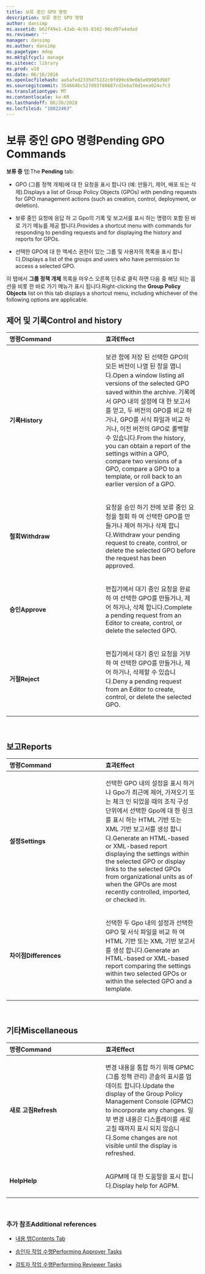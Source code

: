 ```yaml
---
title: 보류 중인 GPO 명령
description: 보류 중인 GPO 명령
author: dansimp
ms.assetid: b62f49e1-43ab-4c93-8102-96cd97a4adad
ms.reviewer: ''
manager: dansimp
ms.author: dansimp
ms.pagetype: mdop
ms.mktglfcycl: manage
ms.sitesec: library
ms.prod: w10
ms.date: 06/16/2016
ms.openlocfilehash: aa5afed2335d75132c0fd99c69e0b5e09985d98f
ms.sourcegitcommit: 354664bc527d93f80687cd2eba70d1eea024c7c3
ms.translationtype: MT
ms.contentlocale: ko-KR
ms.lasthandoff: 06/26/2020
ms.locfileid: "10822463"
---
```

# <span data-ttu-id="30cce-103">보류 중인 GPO 명령</span><span class="sxs-lookup"><span data-stu-id="30cce-103">Pending GPO Commands</span></span>


<span data-ttu-id="30cce-104">**보류 중** 탭:</span><span class="sxs-lookup"><span data-stu-id="30cce-104">The **Pending** tab:</span></span>

-   <span data-ttu-id="30cce-105">GPO (그룹 정책 개체)에 대 한 요청을 표시 합니다 (예: 만들기, 제어, 배포 또는 삭제).</span><span class="sxs-lookup"><span data-stu-id="30cce-105">Displays a list of Group Policy Objects (GPOs) with pending requests for GPO management actions (such as creation, control, deployment, or deletion).</span></span>

-   <span data-ttu-id="30cce-106">보류 중인 요청에 응답 하 고 Gpo의 기록 및 보고서를 표시 하는 명령이 포함 된 바로 가기 메뉴를 제공 합니다.</span><span class="sxs-lookup"><span data-stu-id="30cce-106">Provides a shortcut menu with commands for responding to pending requests and for displaying the history and reports for GPOs.</span></span>

-   <span data-ttu-id="30cce-107">선택한 GPO에 대 한 액세스 권한이 있는 그룹 및 사용자의 목록을 표시 합니다.</span><span class="sxs-lookup"><span data-stu-id="30cce-107">Displays a list of the groups and users who have permission to access a selected GPO.</span></span>

<span data-ttu-id="30cce-108">이 탭에서 **그룹 정책 개체** 목록을 마우스 오른쪽 단추로 클릭 하면 다음 중 해당 되는 옵션을 비롯 한 바로 가기 메뉴가 표시 됩니다.</span><span class="sxs-lookup"><span data-stu-id="30cce-108">Right-clicking the **Group Policy Objects** list on this tab displays a shortcut menu, including whichever of the following options are applicable.</span></span>

## <span data-ttu-id="30cce-109">제어 및 기록</span><span class="sxs-lookup"><span data-stu-id="30cce-109">Control and history</span></span>


<table>
<colgroup>
<col width="50%" />
<col width="50%" />
</colgroup>
<thead>
<tr class="header">
<th align="left"><span data-ttu-id="30cce-110">명령</span><span class="sxs-lookup"><span data-stu-id="30cce-110">Command</span></span></th>
<th align="left"><span data-ttu-id="30cce-111">효과</span><span class="sxs-lookup"><span data-stu-id="30cce-111">Effect</span></span></th>
</tr>
</thead>
<tbody>
<tr class="odd">
<td align="left"><p><strong><span data-ttu-id="30cce-112">기록</span><span class="sxs-lookup"><span data-stu-id="30cce-112">History</span></span></strong></p></td>
<td align="left"><p><span data-ttu-id="30cce-113">보관 함에 저장 된 선택한 GPO의 모든 버전이 나열 된 창을 엽니다.</span><span class="sxs-lookup"><span data-stu-id="30cce-113">Open a window listing all versions of the selected GPO saved within the archive.</span></span> <span data-ttu-id="30cce-114">기록에서 GPO 내의 설정에 대 한 보고서를 얻고, 두 버전의 GPO를 비교 하거나, GPO를 서식 파일과 비교 하거나, 이전 버전의 GPO로 롤백할 수 있습니다.</span><span class="sxs-lookup"><span data-stu-id="30cce-114">From the history, you can obtain a report of the settings within a GPO, compare two versions of a GPO, compare a GPO to a template, or roll back to an earlier version of a GPO.</span></span></p></td>
</tr>
<tr class="even">
<td align="left"><p><strong><span data-ttu-id="30cce-115">철회</span><span class="sxs-lookup"><span data-stu-id="30cce-115">Withdraw</span></span></strong></p></td>
<td align="left"><p><span data-ttu-id="30cce-116">요청을 승인 하기 전에 보류 중인 요청을 철회 하 여 선택한 GPO를 만들거나 제어 하거나 삭제 합니다.</span><span class="sxs-lookup"><span data-stu-id="30cce-116">Withdraw your pending request to create, control, or delete the selected GPO before the request has been approved.</span></span></p></td>
</tr>
<tr class="odd">
<td align="left"><p><strong><span data-ttu-id="30cce-117">승인</span><span class="sxs-lookup"><span data-stu-id="30cce-117">Approve</span></span></strong></p></td>
<td align="left"><p><span data-ttu-id="30cce-118">편집기에서 대기 중인 요청을 완료 하 여 선택한 GPO를 만들거나, 제어 하거나, 삭제 합니다.</span><span class="sxs-lookup"><span data-stu-id="30cce-118">Complete a pending request from an Editor to create, control, or delete the selected GPO.</span></span></p></td>
</tr>
<tr class="even">
<td align="left"><p><strong><span data-ttu-id="30cce-119">거절</span><span class="sxs-lookup"><span data-stu-id="30cce-119">Reject</span></span></strong></p></td>
<td align="left"><p><span data-ttu-id="30cce-120">편집기에서 대기 중인 요청을 거부 하 여 선택한 GPO를 만들거나, 제어 하거나, 삭제할 수 있습니다.</span><span class="sxs-lookup"><span data-stu-id="30cce-120">Deny a pending request from an Editor to create, control, or delete the selected GPO.</span></span></p></td>
</tr>
</tbody>
</table>

 

## <span data-ttu-id="30cce-121">보고</span><span class="sxs-lookup"><span data-stu-id="30cce-121">Reports</span></span>


<table>
<colgroup>
<col width="50%" />
<col width="50%" />
</colgroup>
<thead>
<tr class="header">
<th align="left"><span data-ttu-id="30cce-122">명령</span><span class="sxs-lookup"><span data-stu-id="30cce-122">Command</span></span></th>
<th align="left"><span data-ttu-id="30cce-123">효과</span><span class="sxs-lookup"><span data-stu-id="30cce-123">Effect</span></span></th>
</tr>
</thead>
<tbody>
<tr class="odd">
<td align="left"><p><strong><span data-ttu-id="30cce-124">설정</span><span class="sxs-lookup"><span data-stu-id="30cce-124">Settings</span></span></strong></p></td>
<td align="left"><p><span data-ttu-id="30cce-125">선택한 GPO 내의 설정을 표시 하거나 Gpo가 최근에 제어, 가져오기 또는 체크 인 되었을 때의 조직 구성 단위에서 선택한 Gpo에 대 한 링크를 표시 하는 HTML 기반 또는 XML 기반 보고서를 생성 합니다.</span><span class="sxs-lookup"><span data-stu-id="30cce-125">Generate an HTML-based or XML-based report displaying the settings within the selected GPO or display links to the selected GPOs from organizational units as of when the GPOs are most recently controlled, imported, or checked in.</span></span></p></td>
</tr>
<tr class="even">
<td align="left"><p><strong><span data-ttu-id="30cce-126">차이점</span><span class="sxs-lookup"><span data-stu-id="30cce-126">Differences</span></span></strong></p></td>
<td align="left"><p><span data-ttu-id="30cce-127">선택한 두 Gpo 내의 설정과 선택한 GPO 및 서식 파일을 비교 하 여 HTML 기반 또는 XML 기반 보고서를 생성 합니다.</span><span class="sxs-lookup"><span data-stu-id="30cce-127">Generate an HTML-based or XML-based report comparing the settings within two selected GPOs or within the selected GPO and a template.</span></span></p></td>
</tr>
</tbody>
</table>

 

## <span data-ttu-id="30cce-128">기타</span><span class="sxs-lookup"><span data-stu-id="30cce-128">Miscellaneous</span></span>


<table>
<colgroup>
<col width="50%" />
<col width="50%" />
</colgroup>
<thead>
<tr class="header">
<th align="left"><span data-ttu-id="30cce-129">명령</span><span class="sxs-lookup"><span data-stu-id="30cce-129">Command</span></span></th>
<th align="left"><span data-ttu-id="30cce-130">효과</span><span class="sxs-lookup"><span data-stu-id="30cce-130">Effect</span></span></th>
</tr>
</thead>
<tbody>
<tr class="odd">
<td align="left"><p><strong><span data-ttu-id="30cce-131">새로 고침</span><span class="sxs-lookup"><span data-stu-id="30cce-131">Refresh</span></span></strong></p></td>
<td align="left"><p><span data-ttu-id="30cce-132">변경 내용을 통합 하기 위해 GPMC (그룹 정책 관리) 콘솔의 표시를 업데이트 합니다.</span><span class="sxs-lookup"><span data-stu-id="30cce-132">Update the display of the Group Policy Management Console (GPMC) to incorporate any changes.</span></span> <span data-ttu-id="30cce-133">일부 변경 내용은 디스플레이를 새로 고칠 때까지 표시 되지 않습니다.</span><span class="sxs-lookup"><span data-stu-id="30cce-133">Some changes are not visible until the display is refreshed.</span></span></p></td>
</tr>
<tr class="even">
<td align="left"><p><strong><span data-ttu-id="30cce-134">Help</span><span class="sxs-lookup"><span data-stu-id="30cce-134">Help</span></span></strong></p></td>
<td align="left"><p><span data-ttu-id="30cce-135">AGPM에 대 한 도움말을 표시 합니다.</span><span class="sxs-lookup"><span data-stu-id="30cce-135">Display help for AGPM.</span></span></p></td>
</tr>
</tbody>
</table>

 

### <span data-ttu-id="30cce-136">추가 참조</span><span class="sxs-lookup"><span data-stu-id="30cce-136">Additional references</span></span>

-   [<span data-ttu-id="30cce-137">내용 탭</span><span class="sxs-lookup"><span data-stu-id="30cce-137">Contents Tab</span></span>](contents-tab-agpm40.md)

-   [<span data-ttu-id="30cce-138">승인자 작업 수행</span><span class="sxs-lookup"><span data-stu-id="30cce-138">Performing Approver Tasks</span></span>](performing-approver-tasks-agpm40.md)

-   [<span data-ttu-id="30cce-139">검토자 작업 수행</span><span class="sxs-lookup"><span data-stu-id="30cce-139">Performing Reviewer Tasks</span></span>](performing-reviewer-tasks-agpm40.md)

 

 





